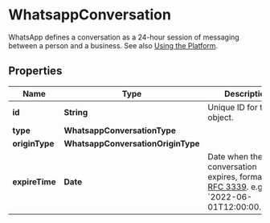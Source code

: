 

# WhatsappConversation

WhatsApp defines a conversation as a 24-hour session of messaging between a person and a business. See also [Using the Platform](https://developers.facebook.com/docs/whatsapp/conversation-types#using-the-platform).

## Properties

| Name | Type | Description | Notes |
|------------ | ------------- | ------------- | -------------|
|**id** | **String** | Unique ID for the object. |  [optional] |
|**type** | **WhatsappConversationType** |  |  [optional] |
|**originType** | **WhatsappConversationOriginType** |  |  [optional] |
|**expireTime** | **Date** | Date when the conversation expires, formatted in [RFC 3339](https://datatracker.ietf.org/doc/html/rfc3339). e.g., &#x60;2022-06-01T12:00:00.000Z&#x60;. |  [optional] |




